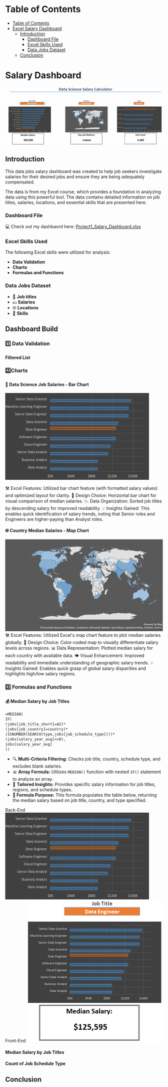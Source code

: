 # Table of Contents
- [Table of Contents](#table-of-contents)
- [Excel Salary Dashboard](#excel-salary-dashboard)
  - [Introduction](#introduction)
    - [Dashboard File](#dashboard-file)
    - [Excel Skills Used](#excel-skills-used)
    - [Data Jobs Dataset](#data-jobs-dataset)
  - [Conclusion](#conclusion)

# Salary Dashboard
![Dashboard_gif](/Project1_Salary_Dashboard/images/Dashboard_gif1.gif)

## Introduction
This data jobs salary dashboard was created to help job seekers investigate salaries for their desired jobs and ensure they are being adequately compensated.

The data is from my Excel course, which provides a foundation in analyzing data using this powerful tool. The data contains detailed information on job titles, salaries, locations, and essential skills that are presented here.

### Dashboard File
:computer: Check out my dashbaord here: [Project1_Salary_Dashboard.xlsx](/Project1_Salary_Dashboard/Project_1_Salary_Dashboard.xlsx)

### Excel Skills Used
The following Excel skills were utilized for analysis:
- **Data Validation**
- **Charts**
- **Formulas and Functions**

### Data Jobs Dataset
- :floppy_disk: **Job titles**
- :dollar: **Salaries**
- :globe_with_meridians: **Locations**
- :book: **Skills**
  
## Dashboard Build

### :one: Data Validation
#### Filtered List
### :two:Charts
#### :book: Data Science Job Salaries - Bar Chart
![Bar_Chart](/Project1_Salary_Dashboard/images/Title%20Bar%20Chart.png)

🛠️ Excel Features: Utilized bar chart feature (with formatted salary values) and optimized layout for clarity.
🎨 Design Choice: Horizontal bar chart for visual comparison of median salaries.
📉 Data Organization: Sorted job titles by descending salary for improved readability.
💡 Insights Gained: This enables quick identification of salary trends, noting that Senior roles and Engineers are higher-paying than Analyst roles.

#### :globe_with_meridians: Country Median Salaries - Map Chart

![Map_Chart](/Project1_Salary_Dashboard/images/Map_gif.gif)
🛠️ Excel Features: Utilized Excel's map chart feature to plot median salaries globally.
🎨 Design Choice: Color-coded map to visually differentiate salary levels across regions.
📊 Data Representation: Plotted median salary for each country with available data.
👁️ Visual Enhancement: Improved readability and immediate understanding of geographic salary trends.
💡 Insights Gained: Enables quick grasp of global salary disparities and highlights high/low salary regions.

### :three: Formulas and Functions

#### 💰 Median Salary by Job Titles

```
=MEDIAN(
IF(
(jobs[job_title_short]=A2)*
(jobs[job_country]=country)*
(ISNUMBER(SEARCH(type,jobs[job_schedule_type])))*
(jobs[salary_year_avg]<>0),
jobs[salary_year_avg]
))
```
- 🔍 **Multi-Criteria Filtering:** Checks job title, country, schedule type, and excludes blank salaries.
- 📊 **Array Formula:** Utilizes `MEDIAN()` function with nested `IF()` statement to analyze an array.
- 🎯 **Tailored Insights:** Provides specific salary information for job titles, regions, and schedule types.
- **🔢 Formula Purpose:** This formula populates the table below, returning the median salary based on job title, country, and type specified.

Back-End
![Back_end](/Project1_Salary_Dashboard/images/Title%20Bar%20Chart.png)
Front-End
![Front_end](/Project1_Salary_Dashboard/images/Dashboard_presentation.png)
#### Median Salary by Job Titles
#### Count of Job Schedule Type
## Conclusion
